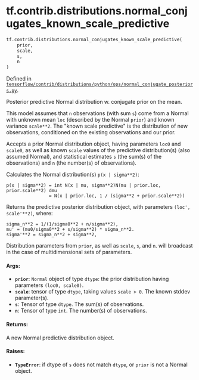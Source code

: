<div itemscope itemtype="http://developers.google.com/ReferenceObject">
<meta itemprop="name" content="tf.contrib.distributions.normal_conjugates_known_scale_predictive" />
</div>

# tf.contrib.distributions.normal_conjugates_known_scale_predictive

``` python
tf.contrib.distributions.normal_conjugates_known_scale_predictive(
    prior,
    scale,
    s,
    n
)
```



Defined in [`tensorflow/contrib/distributions/python/ops/normal_conjugate_posteriors.py`](https://www.tensorflow.org/code/tensorflow/contrib/distributions/python/ops/normal_conjugate_posteriors.py).

Posterior predictive Normal distribution w. conjugate prior on the mean.

This model assumes that `n` observations (with sum `s`) come from a
Normal with unknown mean `loc` (described by the Normal `prior`)
and known variance `scale**2`. The "known scale predictive"
is the distribution of new observations, conditioned on the existing
observations and our prior.

Accepts a prior Normal distribution object, having parameters
`loc0` and `scale0`, as well as known `scale` values of the predictive
distribution(s) (also assumed Normal),
and statistical estimates `s` (the sum(s) of the observations) and
`n` (the number(s) of observations).

Calculates the Normal distribution(s) `p(x | sigma**2)`:

```
p(x | sigma**2) = int N(x | mu, sigma**2)N(mu | prior.loc, prior.scale**2) dmu
                = N(x | prior.loc, 1 / (sigma**2 + prior.scale**2))
```

Returns the predictive posterior distribution object, with parameters
`(loc', scale'**2)`, where:

```
sigma_n**2 = 1/(1/sigma0**2 + n/sigma**2),
mu' = (mu0/sigma0**2 + s/sigma**2) * sigma_n**2.
sigma'**2 = sigma_n**2 + sigma**2,
```

Distribution parameters from `prior`, as well as `scale`, `s`, and `n`.
will broadcast in the case of multidimensional sets of parameters.

#### Args:

* <b>`prior`</b>: `Normal` object of type `dtype`:
    the prior distribution having parameters `(loc0, scale0)`.
* <b>`scale`</b>: tensor of type `dtype`, taking values `scale > 0`.
    The known stddev parameter(s).
* <b>`s`</b>: Tensor of type `dtype`. The sum(s) of observations.
* <b>`n`</b>: Tensor of type `int`. The number(s) of observations.


#### Returns:

A new Normal predictive distribution object.


#### Raises:

* <b>`TypeError`</b>: if dtype of `s` does not match `dtype`, or `prior` is not a
    Normal object.